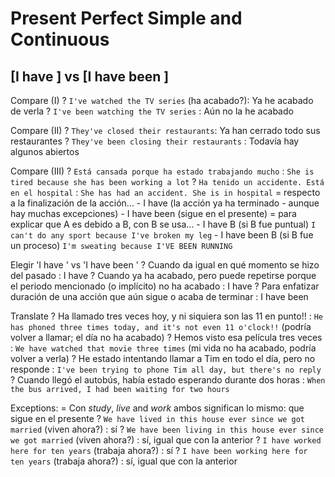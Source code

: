 # Present Perfect Simple and Continuous


## [I have <done>] vs [I have been <doing>]


Compare (I)
    ? `I've watched the TV series` (ha acabado?): Ya he acabado de verla
    ? `I've been watching the TV series` : Aún no la he acabado

Compare (II)
    ? `They've closed their restaurants`: Ya han cerrado todo sus restaurantes
    ? `They've been closing their restaurants` : Todavía hay algunos abiertos

Compare (III)
    ? `Está cansada porque ha estado trabajando mucho` : `She is tired because she has been working a lot`
    ? `Ha tenido un accidente. Está en el hospital` : `She has had an accident. She is in hospital`
    = respecto a la finalización de la acción...
        - I have <done> (la acción ya ha terminado - aunque hay muchas excepciones)
        - I have been <doing> (sigue en el presente)
    = para explicar que A es debido a B, con B se usa...
        - I have B (si B fue puntual) `I can't do any sport because I've broken my leg`
        - I have been B (si B fue un proceso) `I'm sweating because I'VE BEEN RUNNING`


Elegir 'I have <done>' vs 'I have been <doing>'
    ? Cuando da igual en qué momento se hizo del pasado : I have <done>
    ? Cuando ya ha acabado, pero puede repetirse porque el periodo mencionado (o implícito) no ha acabado : I have <done>
    ? Para enfatizar duración de una acción que aún sigue o acaba de terminar : I have been <doing>

Translate
    ? Ha llamado tres veces hoy, y ni siquiera son las 11 en punto!! : `He has phoned three times today, and it's not even 11 o'clock!!` (podría volver a llamar; el día no ha acabado)
    ? Hemos visto esa película tres veces : `We have watched that movie three times` (mi vida no ha acabado, podría volver a verla)
    ? He estado intentando llamar a Tim en todo el día, pero no responde : `I've been trying to phone Tim all day, but there's no reply`
    ? Cuando llegó el autobús, había estado esperando durante dos horas : `When the bus arrived, I had been waiting for two hours`

Exceptions:
    = Con _study_, _live_ and _work_ ambos significan lo mismo: que sigue en el presente
    ? `We have lived in this house ever since we got married` (viven ahora?) : sí
    ? `We have been living in this house ever since we got married` (viven ahora?) : sí, igual que con la anterior
    ? `I have worked here for ten years` (trabaja ahora?) : sí
    ? `I have been working here for ten years` (trabaja ahora?) : sí, igual que con la anterior
